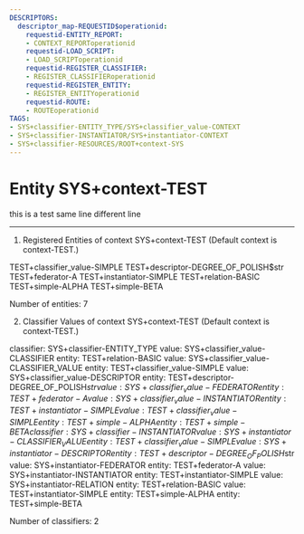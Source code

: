 ```yaml
---
DESCRIPTORS:
  descriptor_map-REQUESTID$operationid:
    requestid-ENTITY_REPORT:
    - CONTEXT_REPORToperationid
    requestid-LOAD_SCRIPT:
    - LOAD_SCRIPToperationid
    requestid-REGISTER_CLASSIFIER:
    - REGISTER_CLASSIFIERoperationid
    requestid-REGISTER_ENTITY:
    - REGISTER_ENTITYoperationid
    requestid-ROUTE:
    - ROUTEoperationid
TAGS:
- SYS+classifier-ENTITY_TYPE/SYS+classifier_value-CONTEXT
- SYS+classifier-INSTANTIATOR/SYS+instantiator-CONTEXT
- SYS+classifier-RESOURCES/ROOT+context-SYS
---
```

# Entity SYS+context-TEST

this is a test same line 
different line

---
1. Registered Entities of context SYS+context-TEST
(Default context is context-TEST.)

TEST+classifier_value-SIMPLE
TEST+descriptor-DEGREE_OF_POLISH$str
TEST+federator-A
TEST+instantiator-SIMPLE
TEST+relation-BASIC
TEST+simple-ALPHA
TEST+simple-BETA

Number of entities: 7

2. Classifier Values of context SYS+context-TEST
(Default context is context-TEST.)

classifier:  SYS+classifier-ENTITY_TYPE
  value:       SYS+classifier_value-CLASSIFIER
    entity:      TEST+relation-BASIC
  value:       SYS+classifier_value-CLASSIFIER_VALUE
    entity:      TEST+classifier_value-SIMPLE
  value:       SYS+classifier_value-DESCRIPTOR
    entity:      TEST+descriptor-DEGREE_OF_POLISH$str
  value:       SYS+classifier_value-FEDERATOR
    entity:      TEST+federator-A
  value:       SYS+classifier_value-INSTANTIATOR
    entity:      TEST+instantiator-SIMPLE
  value:       TEST+classifier_value-SIMPLE
    entity:      TEST+simple-ALPHA
    entity:      TEST+simple-BETA
classifier:  SYS+classifier-INSTANTIATOR
  value:       SYS+instantiator-CLASSIFIER_VALUE
    entity:      TEST+classifier_value-SIMPLE
  value:       SYS+instantiator-DESCRIPTOR
    entity:      TEST+descriptor-DEGREE_OF_POLISH$str
  value:       SYS+instantiator-FEDERATOR
    entity:      TEST+federator-A
  value:       SYS+instantiator-INSTANTIATOR
    entity:      TEST+instantiator-SIMPLE
  value:       SYS+instantiator-RELATION
    entity:      TEST+relation-BASIC
  value:       TEST+instantiator-SIMPLE
    entity:      TEST+simple-ALPHA
    entity:      TEST+simple-BETA

Number of classifiers: 2

